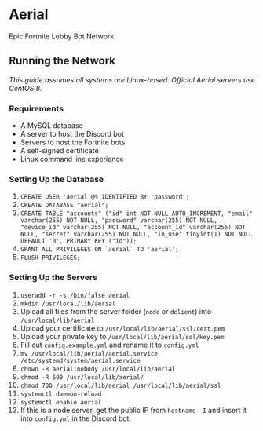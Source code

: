 # Aerial
Epic Fortnite Lobby Bot Network

## Running the Network
*This guide assumes all systems are Linux-based. Official Aerial servers use CentOS 8.*

### Requirements
- A MySQL database
- A server to host the Discord bot
- Servers to host the Fortnite bots
- A self-signed certificate
- Linux command line experience

### Setting Up the Database
1. `CREATE USER 'aerial'@% IDENTIFIED BY 'password';`
2. `CREATE DATABASE "aerial";`
3. `CREATE TABLE "accounts" ("id" int NOT NULL AUTO_INCREMENT, "email" varchar(255) NOT NULL, "password" varchar(255) NOT NULL, "device_id" varchar(255) NOT NULL, "account_id" varchar(255) NOT NULL, "secret" varchar(255) NOT NULL, "in_use" tinyint(1) NOT NULL DEFAULT '0', PRIMARY KEY ("id"));`
4. ``GRANT ALL PRIVILEGES ON `aerial` TO 'aerial';``
5. `FLUSH PRIVILEGES;`

### Setting Up the Servers
1. `useradd -r -s /bin/false aerial`
2. `mkdir /usr/local/lib/aerial`
3. Upload all files from the server folder (`node` or `dclient`) into `/usr/local/lib/aerial`
4. Upload your certificate to `/usr/local/lib/aerial/ssl/cert.pem`
5. Upload your private key to `/usr/local/lib/aerial/ssl/key.pem`
6. Fill out `config.example.yml` and rename it to `config.yml`
7. `mv /usr/local/lib/aerial/aerial.service /etc/systemd/system/aerial.service`
8. `chown -R aerial:nobody /usr/local/lib/aerial`
9. `chmod -R 600 /usr/local/lib/aerial/`
10. `chmod 700 /usr/local/lib/aerial /usr/local/lib/aerial/ssl`
11. `systemctl daemon-reload`
12. `systemctl enable aerial`
13. If this is a node server, get the public IP from `hostname -I` and insert it into `config.yml` in the Discord bot.
